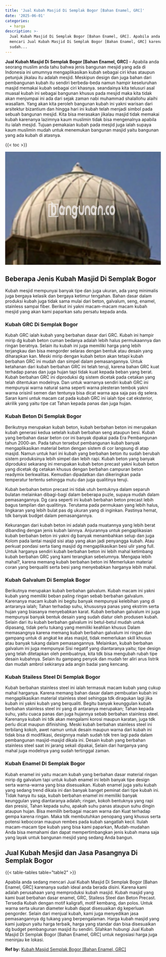 ```yaml
---
title: 'Jual Kubah Masjid Di Semplak Bogor [Bahan Enamel, GRC]'
date: '2025-06-01'
categories:
  - harga
description: >-
  Jual Kubah Masjid Di Semplak Bogor [Bahan Enamel, GRC]. Apabila anda sedang
  mencari Jual Kubah Masjid Di Semplak Bogor [Bahan Enamel, GRC] karenanya
  sudah...
---
```


**Jual Kubah Masjid Di Semplak Bogor \[Bahan Enamel, GRC\]** – Apabila anda seorang muslim anda tahu bahwa jenis bangunan mesjid yang ada di Indonesia ini umumnya mengaplikasikan kubah sebagai ciri khas ataupun petunjuk jikalau itu adalah mesjid. Meskipun design dan juga bahan dari pembangunan kubah itu sendiri berbeda-beda namun hampir keseluruhan masjid memakai kubah sebagai ciri khasnya. seandainya kita telusuri asal muasal kubah ini sebagai bangunan khusus pada mesjid maka kita tidak akan menjumpai ini ada dari sejak zaman nabi muhammad shalallohu alaihi wasallam. Yang akan kita peroleh bangunan kubah ini yakni warisan dari arsitektur bizantium dan hingga hari ini kubah telah menjadi simbol pada sebuah bangunan mesjid. Kita bisa merasakan jikalau masjid tidak memakai kubah karenanya lazimnya kaum muslimin tidak bisa mengenalnya apabila itu ialah mesjid. Tujuan pemakaian kubah pada mesjid juga ialah supaya kaum muslimin mudah untuk menemukan bangunan masjid yaitu bangunan yang ada kubah di atasnya.

{{< toc >}}

![Jual Kubah Masjid Di Semplak Bogor [Bahan Enamel, GRC]](/images/jual-kubah-masjid-16.png)

## Beberapa Jenis Kubah Masjid Di Semplak Bogor

Kubah mesjid mempunyai banyak tipe dan juga ukuran, ada yang minimalis juga bergaya kelasik dan bergaya ketimur tengahan. Bahan dasar dalam produksi kubah juga tidak sama mulai dari beton, galvalum, seng, enamel, stainless sampai fiber. Berikut ini yakni macam-macam macam kubah mesjid yang akan kami paparkan satu persatu kepada anda.

### Kubah GRC Di Semplak Bogor

Kubah GRC ialah kubah yang berbahan dasar dari GRC. Kubah ini hampir mirip dg kubah beton cuman bedanya adalah lebih halus permukaannya dan ringan beratnya. Selain itu kubah ini juga memiliki harga yang lebih terjangkau dan bisa mengorder selaras dengan bentuk atau desain yang diharapkan kan. Meski mirip dengan kubah beton akan tetapi kubah berbahan GRC ini mudah dan simpel dalam pemasangannya. Untuk ketahanan dari kubah berbahan GRC ini telah teruji, karena bahan GRC kuat terhadap panas dan juga hujan tapi tidak kuat kepada beban yang berat. Kubah berbahan GRC ini diproduksi dg sistem dicetak pada cetakan yang telah ditentukan modelnya. Dan untuk warnanya sendiri kubah GRC ini mempunyai warna natural sama seperti warna plesteran tembok yakni warna orisinil semen dan tentunya bisa dicat warna apa saja pas dg selera. Saran kami untuk macam cat pada kubah GRC ini ialah tipe cat eksterior, akrilik yang yaitu tipe cat Tahan kepada panas dan juga hujan.

### Kubah Beton Di Semplak Bogor

Berikutnya merupakan kubah beton, kubah berbahan beton ini merupakan kubah generasi kedua setelah kubah berbahan seng ataupun besi. Kubah yang berbahan dasar beton cor ini banyak dipakai pada Era Pembangunan tahun 2000-an. Pada tahun tersebut pembangunan kubah banyak mengaplikasikan material beton dengan sistem di cor langsung di atap masjid. Namun untuk hari ini kubah yang berbahan beton itu sudah berubah sistem produksinya lebih simpel dan lebih rapi. Kubah beton yang banyak diproduksi sekarang ini merupakan kubah beton precast yakni kubah beton yang dicetak dg cetakan khusus dengan berbahan campuran beton readymix berkwalitas. Kemudian dipadatkan dan dikeringkan pada temperatur tertentu sehingga mutu dan juga qualitinya teruji.

Kubah berbahan beton precast ini tidak utuh bentuknya dalam separuh bulatan melainkan dibagi-bagi dalam beberapa puzle, supaya mudah dalam pemasangannya. Dg cara seperti ini kubah berbahan beton precast lebih bagus tampilan dan qualitinya. Terutama pada permukaan yang lebih halus, lingkaran yang lebih bulat pas dg ukuran yang di inginkan. Pastinya hemat, tdk banyak budget dalam pemasangannya.

Kekurangan dari kubah beton ini adalah pada muatannya yang lebih berat dibanding dengan jenis kubah lainnya. Anjurannya untuk pengaplikasian kubah berbahan beton ini yakni dg banyak menambahkan selup dan juga Kolom pada lantai masjid sisi atap yang akan jadi penyangga kubah. Atau perkuat pondasi serta tiang masjid dg mengaplikasikan besi ulir yang full. Untuk harganya sendiri kubah berbahan beton ini lebih mahal ketimbang kubah berbahan GRC yang kami terangkan sebelumnya. Mengapa lebih mahal?, karena memang kubah berbahan beton ini Memerlukan material coran yang berqualiti serta besi yang menyebabkan harganya lebih mahal.

### Kubah Galvalum Di Semplak Bogor

Berikutnya merupakan kubah berbahan galvalum. Kubah macam ini yakni kubah yang memiliki beban paling ringan sebab berbahan galvalum. Karenanya macam kubah ini begitu banyak mempunyai kelebihan yang di antaranya ialah; Tahan terhadap suhu, khususnya panas yang ekstrim serta hujan yang biasanya menyebabkan karat. Kubah berbahan galvalum ini juga mempunyai banyak bentuk desain yang sudah diatur oleh produsen kubah. Selain dari itu kubah berbahan galvalum ini betul-betul mudah untuk dipasang, tidak perlu tukang yang memiliki keahlian khusus Dalam memasangnya karena memang kubah berbahan galvalum ini ringan dan gampang untuk di angkat ke atas masjid, tidak memerlukan skill khusus atau banyak tukang dalam pemasangannya. Melainkan, kubah berbahan galvalum ini juga mempunyai Sisi negatif yang diantaranya yaitu; tipe design yang telah ditetapkan oleh pembuatnya, kita tdk bisa mengubah rubah tipe desain kubahnya. Selain itu gampang penyok dan mudah ter aliri arus listrik dan mudah ambrol sekiranya ada angin badai yang kencang.

### Kubah Stailess Steel Di Semplak Bogor

Kubah berbahan stainless steel ini ialah termasuk macam kubah yang cukup mahal harganya. Karena memang bahan dasar dalam pembuatan kubah ini mengaplikasikan material stainless steel sehingga tdk diragukan lagi jika kubah ini yakni kubah yang berqualiti. Begitu banyak keunggulan kubah berbahan stainless steel ini yang di antaranya merupakan; Tahan kepada suhu, yaitu cuaca panas dan juga hujannya sebab berbahan stainless steel. Karenanya kubah ini tdk akan mengalami korosi maupun karatan, juga tdk perlu dicat maupun difinishing. Meski kubah berbahan stainless steel ini terbilang kokoh, awet namun untuk desain maupun warna dari kubah ini tidak bisa di modifikasi, designnya malah sudah tdk tren lagi pada dalam pembangunan masjid-masjid dikala ini. Desain kubah yang berbahan stainless steel saat ini jarang sekali dipakai, Selain dari harganya yang mahal juga modelnya yang sudah tertinggal zaman.

### Kubah Enamel Di Semplak Bogor

Kubah enamel ini yaitu macam kubah yang berbahan dasar material ringan mirip dg galvalum tapi untuk kubah enamel ini lebih banyak tipe design serta warna-warna yang bisa disesuaikan. Kubah enamel juga yaitu kubah yang sedang trend dikala ini dan banyak banget peminat dari tipe kubah ini. Tidak hanya itu saja, kubah berbahan enamel ini memiliki banyak keunggulan yang diantaranya adalah; ringan, kokoh bentuknya yang rapi dan presisi, Tahan kepada suhu, apakah suhu panas ataupun suhu dingin ataupun hujan. Bisa memilih berbagai macam warna dan Kuat terhadap gempa karena ringan. Maka tdk membutuhkan penopang yang khusus serta potensi kebocoran maupun rembes pada kubah sangatlah kecil. Itulah macam-macam tipe kubah yang bisa kami paparkan, Mudah-mudahan Anda bisa memahami dan dapat mempertimbangkan jenis kubah mana saja yang layak untuk bangunan mesjid yang sedang Anda bangun.

## Jual Kubah Mesjid dan Jasa Pasangnya Di Semplak Bogor

{{< table-tables table="table2" >}}

Apabila anda sedang mencari Jual Kubah Masjid Di Semplak Bogor \[Bahan Enamel, GRC\] karenanya sudah ideal anda berada disini. Karena kami adalah perusahaan yang memproduksi kubah masjid. Kubah masjid yang kami buat berbahan dasar enamel, GRC, Stailess Steel dan Beton Precast. Tersedia Kubah dengan motif kaligrafi, motif kembang, dan polos. Untuk warna serta ukuran diameter kubah dapat disesuaikan dg keperluan pengorder. Selain dari menjual kubah, kami juga menyedikan jasa pemasangannya dg tukang yang berpengalaman. Harga kubah masjid yang kami jualpun yaitu harga terbaik, harga yang standar dan bisa disesuaikan dg budget pembangunan masjid itu sendiri. Silahkan hubungi Jual Kubah Masjid Di Semplak Bogor \[Bahan Enamel, GRC\] untuk negosiasi harga juga meninjau ke lokasi.

**Ref by:** [Kubah Masjid Semplak Bogor [Bahan Enamel, GRC]](https://id.wikipedia.org/wiki/Kubah)
